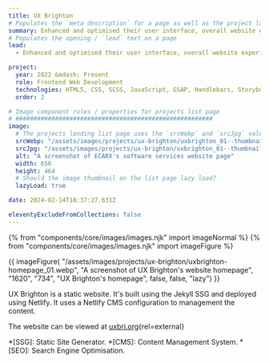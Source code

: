 ```yaml
---
title: UX Brighton
# Populates the `meta description` for a page as well as the project landing page project-specific summary
summary: Enhanced and optimised their user interface, overall website experience, developer experience, content management workflow, search and SEO.
# Populates the opening / `lead` text on a page
lead:
  - Enhanced and optimised their user interface, overall website experience, developer experience, content management workflow, search and <abbr title="Search Engine Optimisation.">SEO</abbr>.

project:
  year: 2022 &mdash; Present
  role: Frontend Web Development
  technologies: HTML5, CSS, SCSS, JavaScript, GSAP, Handlebars, Storybook, Webpack, Gulp, Cypress, Umbraco, .NET Razor Views, Azure DevOps, Figma
  order: 2

# Image component rules / properties for projects list page
# #######################################################
image:
  # The projects landing list page uses the `srcWebp` and `srcJpg` values
  srcWebp: "/assets/images/projects/ux-brighton/uxbrighton_01--thumbnail.webp"
  srcJpg: "/assets/images/projects/ux-brighton/uxbrighton_01--thumbnail.jpg"
  alt: "A screenshot of ECARX's software services website page"
  width: 650
  height: 464
  # Should the image thumbnail on the list page lazy load?
  lazyLoad: true

date: 2024-02-14T18:37:27.631Z

eleventyExcludeFromCollections: false
---
```


{% from "components/core/images/images.njk" import imageNormal %}
{% from "components/core/images/images.njk" import imageFigure %}

{{ imageFigure(
  "/assets/images/projects/ux-brighton/uxbrighton-homepage_01.webp",
  "A screenshot of UX Brighton's website homepage",
  "1620",
  "734",
  "UX Brighton's homepage",
  false,
  false,
  "lazy")
}}

UX Brighton is a static website. It's built using the Jekyll SSG and deployed using Netlify. It uses a Netlify CMS configuration to management the content.

The website can be viewed at [uxbri.org](https://uxbri.org/){rel=external}

*[SSG]: Static Site Generator.
*[CMS]: Content Management System.
*[SEO]: Search Engine Optimisation.
